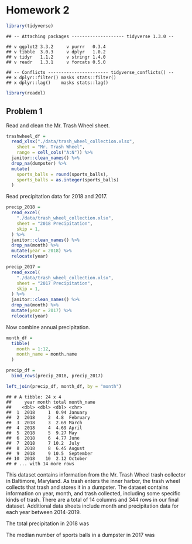 Homework 2
================

``` r
library(tidyverse)
```

    ## -- Attaching packages -------------------- tidyverse 1.3.0 --

    ## v ggplot2 3.3.2     v purrr   0.3.4
    ## v tibble  3.0.3     v dplyr   1.0.2
    ## v tidyr   1.1.2     v stringr 1.4.0
    ## v readr   1.3.1     v forcats 0.5.0

    ## -- Conflicts ----------------------- tidyverse_conflicts() --
    ## x dplyr::filter() masks stats::filter()
    ## x dplyr::lag()    masks stats::lag()

``` r
library(readxl)
```

## Problem 1

Read and clean the Mr. Trash Wheel sheet.

``` r
trashwheel_df = 
  read_xlsx("./data/trash_wheel_collection.xlsx",
    sheet = "Mr. Trash Wheel",   
    range = cell_cols("A:N")) %>% 
  janitor::clean_names() %>% 
  drop_na(dumpster) %>% 
  mutate(
    sports_balls = round(sports_balls),
    sports_balls = as.integer(sports_balls)
  )
```

Read precipitation data for 2018 and 2017.

``` r
precip_2018 = 
  read_excel(
    "./data/trash_wheel_collection.xlsx", 
    sheet = "2018 Precipitation", 
    skip = 1, 
  ) %>% 
  janitor::clean_names() %>% 
  drop_na(month) %>% 
  mutate(year = 2018) %>%
  relocate(year)

precip_2017 = 
  read_excel(
    "./data/trash_wheel_collection.xlsx", 
    sheet = "2017 Precipitation", 
    skip = 1, 
  ) %>% 
  janitor::clean_names() %>% 
  drop_na(month) %>% 
  mutate(year = 2017) %>%
  relocate(year)
```

Now combine annual precipitation.

``` r
month_df = 
  tibble(
    month = 1:12, 
    month_name = month.name
  )

precip_df = 
  bind_rows(precip_2018, precip_2017)

left_join(precip_df, month_df, by = "month")
```

    ## # A tibble: 24 x 4
    ##     year month total month_name
    ##    <dbl> <dbl> <dbl> <chr>     
    ##  1  2018     1  0.94 January   
    ##  2  2018     2  4.8  February  
    ##  3  2018     3  2.69 March     
    ##  4  2018     4  4.69 April     
    ##  5  2018     5  9.27 May       
    ##  6  2018     6  4.77 June      
    ##  7  2018     7 10.2  July      
    ##  8  2018     8  6.45 August    
    ##  9  2018     9 10.5  September 
    ## 10  2018    10  2.12 October   
    ## # ... with 14 more rows

This dataset contains information from the Mr. Trash Wheel trash
collector in Baltimore, Maryland. As trash enters the inner harbor, the
trash wheel collects that trash and stores it in a dumpster. The dataset
contains information on year, month, and trash collected, including some
specific kinds of trash. There are a total of 14 columns and 344 rows in
our final dataset. Additional data sheets include month and
precipitation data for each year between 2014-2019.

The total precipitation in 2018 was

The median number of sports balls in a dumpster in 2017 was
